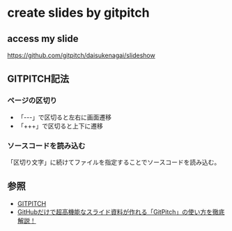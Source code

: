 # create slides by gitpitch
## access my slide
https://github.com/gitpitch/daisukenagai/slideshow

## GITPITCH記法
### ページの区切り
- 「---」で区切ると左右に画面遷移
- 「+++」で区切ると上下に遷移

### ソースコードを読み込む
「区切り文字」に続けてファイルを指定することでソースコードを読み込む。

## 参照
- [GITPITCH](https://gitpitch.com/)
- [GitHubだけで超高機能なスライド資料が作れる「GitPitch」の使い方を徹底解説！](http://paiza.hatenablog.com/entry/2017/06/22/GitHub%E3%81%A0%E3%81%91%E3%81%A7%E8%B6%85%E9%AB%98%E6%A9%9F%E8%83%BD%E3%81%AA%E3%82%B9%E3%83%A9%E3%82%A4%E3%83%89%E8%B3%87%E6%96%99%E3%81%8C%E4%BD%9C%E3%82%8C%E3%82%8B%E3%80%8CGitPitch%E3%80%8D%E3%81%AE)
